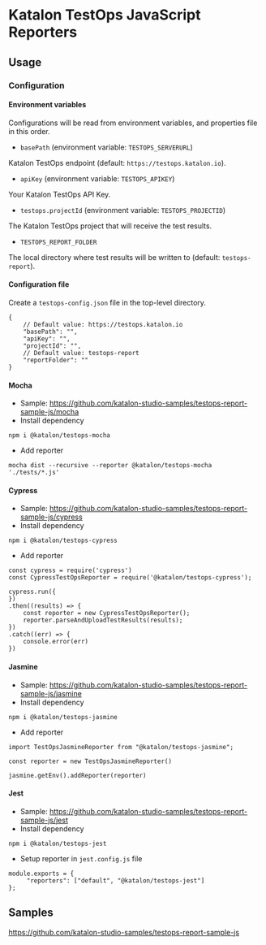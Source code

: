# Katalon TestOps JavaScript Reporters

## Usage

### Configuration

#### Environment variables

Configurations will be read from environment variables, and properties file in this order.

* `basePath` (environment variable: `TESTOPS_SERVERURL`)

Katalon TestOps endpoint (default: `https://testops.katalon.io`).

* `apiKey` (environment variable: `TESTOPS_APIKEY`)

Your Katalon TestOps API Key.

* `testops.projectId` (environment variable: `TESTOPS_PROJECTID`)

The Katalon TestOps project that will receive the test results.

* `TESTOPS_REPORT_FOLDER`

The local directory where test results will be written to (default: `testops-report`).

#### Configuration file

Create a `testops-config.json` file in the top-level directory.

```
{
    // Default value: https://testops.katalon.io
    "basePath": "",
    "apiKey": "",
    "projectId": "",
    // Default value: testops-report
    "reportFolder": ""
}

```

#### Mocha
- Sample: https://github.com/katalon-studio-samples/testops-report-sample-js/mocha
- Install dependency
```
npm i @katalon/testops-mocha
```
- Add reporter
```
mocha dist --recursive --reporter @katalon/testops-mocha './tests/*.js'
```

#### Cypress
- Sample: https://github.com/katalon-studio-samples/testops-report-sample-js/cypress
- Install dependency
```
npm i @katalon/testops-cypress
```
- Add reporter
```
const cypress = require('cypress')
const CypressTestOpsReporter = require('@katalon/testops-cypress');

cypress.run({
})
.then((results) => {
    const reporter = new CypressTestOpsReporter();
    reporter.parseAndUploadTestResults(results);
})
.catch((err) => {
    console.error(err)
})

```

#### Jasmine
- Sample: https://github.com/katalon-studio-samples/testops-report-sample-js/jasmine
- Install dependency
```
npm i @katalon/testops-jasmine
```
- Add reporter
```
import TestOpsJasmineReporter from "@katalon/testops-jasmine";

const reporter = new TestOpsJasmineReporter()

jasmine.getEnv().addReporter(reporter)
```

#### Jest
- Sample: https://github.com/katalon-studio-samples/testops-report-sample-js/jest
- Install dependency
```
npm i @katalon/testops-jest
```
- Setup reporter in `jest.config.js` file
```
module.exports = {
     "reporters": ["default", "@katalon/testops-jest"]
};
```

## Samples

https://github.com/katalon-studio-samples/testops-report-sample-js
